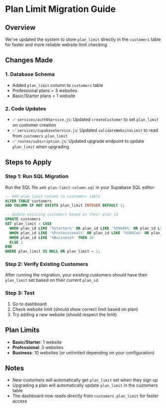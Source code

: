 # Plan Limit Migration Guide

## Overview
We've updated the system to store `plan_limit` directly in the `customers` table for faster and more reliable website limit checking.

## Changes Made

### 1. Database Schema
- Added `plan_limit` column to `customers` table
- Professional plans = 3 websites
- Basic/Starter plans = 1 website

### 2. Code Updates
- ✅ `services/auth0Service.js`: Updated `createCustomer` to set `plan_limit` on customer creation
- ✅ `services/supabaseService.js`: Updated `validateWebsiteLimit` to read from `customers.plan_limit`
- ✅ `routes/subscription.js`: Updated upgrade endpoint to update `plan_limit` when upgrading

## Steps to Apply

### Step 1: Run SQL Migration
Run the SQL file `add-plan-limit-column.sql` in your Supabase SQL editor:

```sql
-- Add plan_limit column to customers table
ALTER TABLE customers 
ADD COLUMN IF NOT EXISTS plan_limit INTEGER DEFAULT 1;

-- Update existing customers based on their plan_id
UPDATE customers 
SET plan_limit = CASE 
  WHEN plan_id LIKE '%Starter%' OR plan_id LIKE '%S9k6k%' OR plan_id LIKE '%SB8Iy%' THEN 1
  WHEN plan_id LIKE '%Professional%' OR plan_id LIKE '%S9kCw%' OR plan_id LIKE '%SB8gW%' THEN 3
  WHEN plan_id LIKE '%Business%' THEN 10
  ELSE 1
END
WHERE plan_limit IS NULL OR plan_limit = 1;
```

### Step 2: Verify Existing Customers
After running the migration, your existing customers should have their `plan_limit` set based on their current `plan_id`.

### Step 3: Test
1. Go to dashboard
2. Check website limit (should show correct limit based on plan)
3. Try adding a new website (should respect the limit)

## Plan Limits

- **Basic/Starter**: 1 website
- **Professional**: 3 websites
- **Business**: 10 websites (or unlimited depending on your configuration)

## Notes

- New customers will automatically get `plan_limit` set when they sign up
- Upgrading a plan will automatically update `plan_limit` in the customers table
- The dashboard now reads directly from `customers.plan_limit` for faster access
